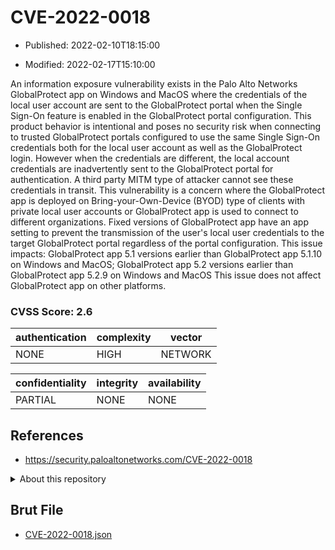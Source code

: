 # CVE-2022-0018

- Published: 2022-02-10T18:15:00

- Modified: 2022-02-17T15:10:00

An information exposure vulnerability exists in the Palo Alto Networks GlobalProtect app on Windows and MacOS where the credentials of the local user account are sent to the GlobalProtect portal when the Single Sign-On feature is enabled in the GlobalProtect portal configuration. This product behavior is intentional and poses no security risk when connecting to trusted GlobalProtect portals configured to use the same Single Sign-On credentials both for the local user account as well as the GlobalProtect login. However when the credentials are different, the local account credentials are inadvertently sent to the GlobalProtect portal for authentication. A third party MITM type of attacker cannot see these credentials in transit. This vulnerability is a concern where the GlobalProtect app is deployed on Bring-your-Own-Device (BYOD) type of clients with private local user accounts or GlobalProtect app is used to connect to different organizations. Fixed versions of GlobalProtect app have an app setting to prevent the transmission of the user's local user credentials to the target GlobalProtect portal regardless of the portal configuration. This issue impacts: GlobalProtect app 5.1 versions earlier than GlobalProtect app 5.1.10 on Windows and MacOS; GlobalProtect app 5.2 versions earlier than GlobalProtect app 5.2.9 on Windows and MacOS This issue does not affect GlobalProtect app on other platforms.

### CVSS Score: **2.6**

| authentication | complexity | vector |
| --- | --- | --- |
| NONE | HIGH | NETWORK |

| confidentiality | integrity | availability |
| --- | --- | --- |
| PARTIAL | NONE | NONE |

## References

* https://security.paloaltonetworks.com/CVE-2022-0018

<details>
<summary>About this repository</summary> 

  This repository is part of the project [Live Hack CVE](https://github.com/Live-Hack-CVE). Main website can be found [www.live-hack.org](https://www.live-hack.org) 
  
  Made by [Sn0wAlice](https://github.com/Sn0wAlice) for the people that care about security and need to have a feed of the latest CVEs. Hope you enjoy it, don't forget to star the repo and follow me on [Twitter](https://twitter.com/Sn0wAlice) and [Github](https://github.com/Sn0wAlice). And that is my [personnal website](https://www.alice-snow.me/)

  - [Home Page](https://github.com/Live-Hack-CVE)
  - [Framework](https://github.com/Live-Hack-CVE/cve-framework)
  - [CVE database](https://github.com/Live-Hack-CVE/full_database)
  - [Changelog](https://github.com/Live-Hack-CVE/Changelog)
</details>

## Brut File

* [CVE-2022-0018.json](https://raw.githubusercontent.com/Live-Hack-CVE/full_database/main/cves/2022/CVE-2022-0018.json)

